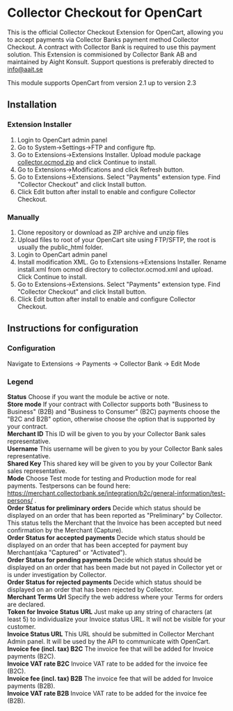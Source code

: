 # Collector Checkout for OpenCart

This is the official Collector Checkout Extension for OpenCart, allowing you to accept payments via Collector Banks payment method Collector Checkout. A contract with Collector Bank is required to use this payment solution. This Extension is commisioned by Collector Bank AB and maintained by Aight Konsult. Support questions is preferably directed to info@aait.se 

This module supports OpenCart from version 2.1 up to version 2.3

## Installation

### Extension Installer
1. Login to OpenCart admin panel
2. Go to System->Settings->FTP and configure ftp.
3. Go to Extensions->Extensions Installer. Upload module package [collector.ocmod.zip][package] and click Continue to install.
4. Go to Extensions->Modifications and click Refresh button.
5. Go to Extensions->Extensions. Select "Payments" extension type. Find "Collector Checkout" and click Install button.
6. Click Edit button after install to enable and configure Collector Checkout.

### Manually
1. Clone repository or download as ZIP archive and unzip files
2. Upload files to root of your OpenCart site using FTP/SFTP, the root is usually the public_html folder.
3. Login to OpenCart admin panel
4. Install modification XML. Go to Extensions->Extensions Installer. Rename install.xml from ocmod directory to collector.ocmod.xml and upload. Click Continue to install.
5. Go to Extensions->Extensions. Select "Payments" extension type. Find "Collector Checkout" and click Install button.
6. Click Edit button after install to enable and configure Collector Checkout.

[package]: https://github.com/AAITSE/collector-checkout-opencart/raw/master/ocmod/collector.ocmod.zip

## Instructions for configuration

### Configuration
Navigate to Extensions -> Payments -> Collector Bank -> Edit Mode

### Legend

**Status** Choose if you want the module be active or note.  
**Store mode** If your contract with Collector supports both "Business to Business" (B2B) and "Business to Consumer" (B2C) payments choose the "B2C and B2B" option, otherwise choose the option that is supported by your contract.  
**Merchant ID** This ID will be given to you by your Collector Bank sales representative.  
**Username** This username will be given to you by your Collector Bank sales representative.  
**Shared Key** This shared key will be given to you by your Collector Bank sales representative.  
**Mode** Choose Test mode for testing and Production mode for real payments. 
Testpersons can be found here: https://merchant.collectorbank.se/integration/b2c/general-information/test-persons/ .  
**Order Status for preliminary orders**  Decide which status should be displayed on an order that has been reported as "Preliminary" by Collector.  This status tells the Merchant that the Invoice has been accepted but need confirmation by the Merchant (Capture).  
**Order Status for accepted payments** Decide which status should be displayed on an order that has been accepted for payment buy Merchant(aka "Captured" or "Activated").  
**Order Status for pending payments** Decide which status should be displayed on an order that has been made but not payed in Collector yet or is under investigation by Collector.  
**Order Status for rejected payments** Decide which status should be displayed on an order that has been rejected by Collector.  
**Merchant Terms Url** Specify the web address where your Terms for orders are declared.  
**Token for Invoice Status URL** Just make up any string of characters (at least 5) to individualize your Invoice status URL. It will not be visible for your customer.  
**Invoice Status URL** This URL should be submitted in Collector Merchant Admin panel. It will be used by the API to communicate with OpenCart.  
**Invoice fee (incl. tax) B2C** The invoice fee that will be added for Invoice payments (B2C).  
**Invoice VAT rate B2C** Invoice VAT rate to be added for the invoice fee (B2C).  
**Invoice fee (incl. tax) B2B** The invoice fee that will be added for Invoice payments (B2B).  
**Invoice VAT rate B2B** Invoice VAT rate to be added for the invoice fee (B2B).  
